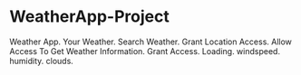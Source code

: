# WeatherApp-Project
Weather App. Your Weather. Search Weather. Grant Location Access. Allow Access To Get Weather Information. Grant Access. Loading. windspeed. humidity. clouds.
